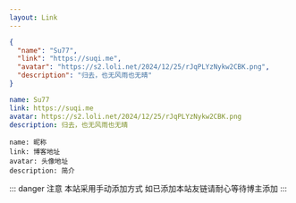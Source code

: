 ```yaml
---
layout: Link
---
```


<!-- @layout-full-width -->
<LinkList />

<div class="prose ">

```json
{
  "name": "Su77",
  "link": "https://suqi.me",
  "avatar": "https://s2.loli.net/2024/12/25/rJqPLYzNykw2CBK.png",
  "description": "归去，也无风雨也无晴"
}
```
```yaml
name: Su77
link: https://suqi.me
avatar: https://s2.loli.net/2024/12/25/rJqPLYzNykw2CBK.png
description: 归去，也无风雨也无晴
```
```text
name: 昵称
link: 博客地址
avatar: 头像地址
description: 简介
```

::: danger 注意
本站采用手动添加方式
如已添加本站友链请耐心等待博主添加
:::
</div>

<Twikoo />
